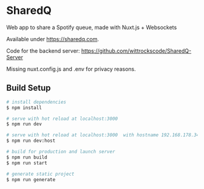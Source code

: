 # SharedQ

Web app to share a Spotify queue, made with Nuxt.js + Websockets

Available under https://sharedq.com.

Code for the backend server: https://github.com/wittrockscode/SharedQ-Server

Missing nuxt.config.js and .env for privacy reasons.

## Build Setup

```bash
# install dependencies
$ npm install

# serve with hot reload at localhost:3000
$ npm run dev

# serve with hot reload at localhost:3000  with hostname 192.168.178.34
$ npm run dev:host

# build for production and launch server
$ npm run build
$ npm run start

# generate static project
$ npm run generate
```
